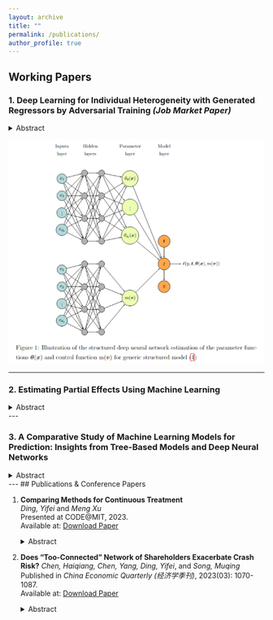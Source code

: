 ```yaml
---
layout: archive
title: ""
permalink: /publications/
author_profile: true
---
```




## Working Papers

### 1. **Deep Learning for Individual Heterogeneity with Generated Regressors by Adversarial Training** *(Job Market Paper)*

<details>
  <summary>Abstract</summary>
  <p>We propose a semiparametric framework that combines machine learning with control functions to capture individual heterogeneity while addressing endogeneity and sample selection bias in complex econometric models. This approach models       individual heterogeneity through high-dimensional or intricate observable characteristics, with generated regressors supporting the control function to manage endogeneity and bias flexibly across various economic structures. Leveraging a        tailored deep learning architecture, our framework integrates control functions and parameter functions seamlessly, enabling its adaptation to diverse econometric models. Using adversarial training, we achieve sup-norm convergence rates of      parameter estimates at the optimal min-max rate, which enhances robustness and yields valid inferences for structure parameters in high-dimensional settings. Extending the Double Machine Learning (DML) approach, we incorporate endogenous        components and establish a new influence function that directly includes generated regressors, broadening the framework’s applicability across economic models. With automatic differentiation in PyTorch, the influence function applies directly   to data, streamlining inference and supporting various structural parameters without additional calculations. This integration makes the framework particularly useful in applied settings where individual heterogeneity and endogeneity are        critical, such as personalized policy-making, targeted economic interventions, and customized optimizations in technology. Our simulations demonstrate superior performance, validating this framework’s practical use in econometric analysis where   heterogeneity and endogeneity are key considerations.</p>
</details>

![Structured Deep Neural Network Estimation](../images/Structural%20deep%20neural%20network.png)

---

### 2. **Estimating Partial Effects Using Machine Learning**

<details>
  <summary>Abstract</summary>
  <p>In this paper, we explore the use of machine learning techniques for estimating partial derivatives, which is a critical step towards understanding causal relationships in econometric analysis. By leveraging modern machine learning           methods, such as tree-based models and deep neural networks, we assess their effectiveness in recovering regression functions and estimating partial derivatives. We introduce a novel tree-based model, Boosting Smooth Transition Regression       Trees (BooST), and compare its performance with other models, including Boosting of Symmetric Smooth Additive Regression Trees (SMARTboost) and deep neural networks (DNNs). Simulations, based on the well-known Friedman data generating process   (DGP), demonstrate the superiority of BooST in estimating partial effects across various signal-to-noise environments and in the presence of redundant variables. The empirical applications, including the study of Engel curves, further           highlight the ability of BooST to outperform other machine learning models in accurately estimating partial derivatives. Our findings suggest that BooST provides a powerful tool for nonparametric regression and causal inference, especially in   econometric contexts where accurate estimation of marginal effects is crucial.</p>
</details>
---

### 3. **A Comparative Study of Machine Learning Models for Prediction: Insights from Tree-Based Models and Deep Neural Networks**

<details>
  <summary>Abstract</summary>
  <p>The growing influence of machine learning (ML) and big data technologies has significantly reshaped many scientific disciplines, including econometrics. This paper conducts a detailed comparative analysis of various tree-based and deep       learning models, focusing on their prediction capabilities. The models examined include neural networks (e.g., MLP, ResNet), and several advanced tree-based models (e.g., Boost-
  Smooth, SMARTboost and Random Forest). Additionally, we explore different prediction combination techniques to evaluate whether combining predictions from multiple models enhances predictive accuracy. Using simulations from the comprehensive    data generating processes (DGP), we systematically compare the performance of these models under varying levels of noise and the presence of irrelevant features. Our findings reveal that tree-based models like SMARTboost and BooST demonstrate   robust performance, particularly in low signal-to-noise scenarios, where they often outperform neural networks. Moreover, the inclusion of ensemble methods, such as median and simple average combinations, further improves prediction             stability. Two real-world economic applications—Engel curve prediction and stock price crash risk prediction—highlight the practical implications of our analysis, showing the advantages of tree-based methods in capturing both linear and         nonlinear data structures, while DNNs struggle in noisy and nonlinear environments. Our study emphasizes the need for careful model selection and the potential benefits of hybridizing prediction models for complex data tasks.</p>
</details>
---
## Publications & Conference Papers

1. **Comparing Methods for Continuous Treatment**  
   *Ding, Yifei* and *Meng Xu*  
   Presented at CODE@MIT, 2023.  
   Available at: [Download Paper](https://yifeiding-ucr.github.io/files/Continuous_Treatment_Method_Comparison_CODE.pdf)
   <details>
     <summary>Abstract</summary>
     <p>This paper presents a comparative study of two advanced methodologies for estimating the effects of continuous treatments on outcome variables in large-scale tech applications. We focus on dose-response curves and marginal effects to         address various business scenarios, such as the impact of ad frequency on user conversions, geolocation campaigns on local engagement, and latency on app performance. Our investigation centers around two promising approaches: entropy            balancing for continuous treatment and double/debiased machine learning (DML). Using semi-synthetic data based on Snapchat user behavior, we evaluate these methods' performance in terms of scalability, flexibility, and precision in              handling high-dimensional, non-linear relationships between outcome variables, continuous treatments, and confounders. The study finds that tree-based machine learning models, particularly XGBOOST and Boostsmooth, outperform balancing           approaches in      estimating dose-response curves, while the balancing method performs best for marginal effect estimation. Notably, our findings also challenge the efficacy of the kernel-based selection model in the double machine             learning process, prompting    a reconsideration of its utility in real-world applications.</p>
   </details>

2. **Does “Too-Connected” Network of Shareholders Exacerbate Crash Risk?**
   *Chen, Haiqiang, Chen, Yang, Ding, Yifei*, and *Song, Muqing*  
   Published in *China Economic Quarterly (经济学季刊)*, 2023(03): 1070-1087.  
   Available at: [Download Paper](https://www.nsd.pku.edu.cn/pub/chnsd/docs/20230719150300278598.pdf)
   <details>
     <summary>Abstract</summary>
     <p>Using quarterly data from the top 10 largest shareholders of A-share stock markets from 2003 to 2018, we construct a network of influential shareholders. Our findings reveal that firms with more interconnected shareholders face higher         crash risk, especially when dominated by financial institutional shareholders or those with higher shareholding ratios. In contrast, state ownership and robust corporate governance significantly mitigate this risk. Mechanism analysis            shows that firms with higher network centrality tend to have a higher goodwill-to-market value ratio, a greater proportion of related-party transactions to total assets, and larger M&A premiums, yet exhibit lower corporate governance            transparency.    These results suggest that overly connected shareholder networks may encourage tunneling behavior, exacerbating the crash risk for listed companies.</p>
   </details>


